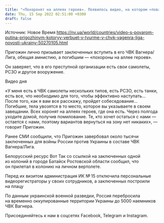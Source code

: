 ```yaml
---
title: "«Похоронят на аллеях героев». Появилось видео, на котором «повар Путина» Пригожин вербует на войну заключенных"
date: Thu, 15 Sep 2022 02:51:00 +0300
draft: false
---
```

Источник: Новое Время https://nv.ua/world/countries/video-s-povarom-putina-prigozhinym-kotoryy-verbuet-v-tyurme-v-chvk-vagenra-liga-novosti-ukrainy-50270105.html


Пригожин лично призывает заключенных вступить в его ЧВК Вагнера/Лига, обещая амнистию, а погибшим — «похороны на аллее героев».

Он заверяет, что в его преступной организации есть свои самолеты, РСЗО и другое вооружение.

 Видео дня   

«У меня есть в ЧВК самолеты нескольких типов, есть РСЗО, есть танки, есть все, что необходимо для того, чтобы эффективно наступать… После того, как я вам все расскажу, пройдет собеседование… Погибшие, тела увозятся в то место, которое вы указываете в своем завещании. Всех хоронят на аллеях героев, где она есть. Через полгода уходите домой, получив помилование. Те, кто хочет остаться с нами — остается с нами, поэтому вариантов вернуться на зону нет никаких», — говорит Пригожин.

Ранее СМИ сообщили, что Пригожин завербовал около тысячи заключенных для войны России против Украины в составе ЧВК Вагнера/Лига.

Белорусский ресурс Вот Так со ссылкой на заключенных одной из колоний в городе Батайск Ростовской области сообщил, что он прилетал в колонию на личном вертолете.

Перед их визитом администрация ИК № 15 отключила персональные видеорегистраторы у своих сотрудников, а заключенных построили на плацу

 По данным украинской военной разведки, Россия перебросила на временно оккупированные территории Украины до 5000 наемников ЧВК Вагнера.

Присоединяйтесь к нам в соцсетях Facebook, Telegram и Instagram.
